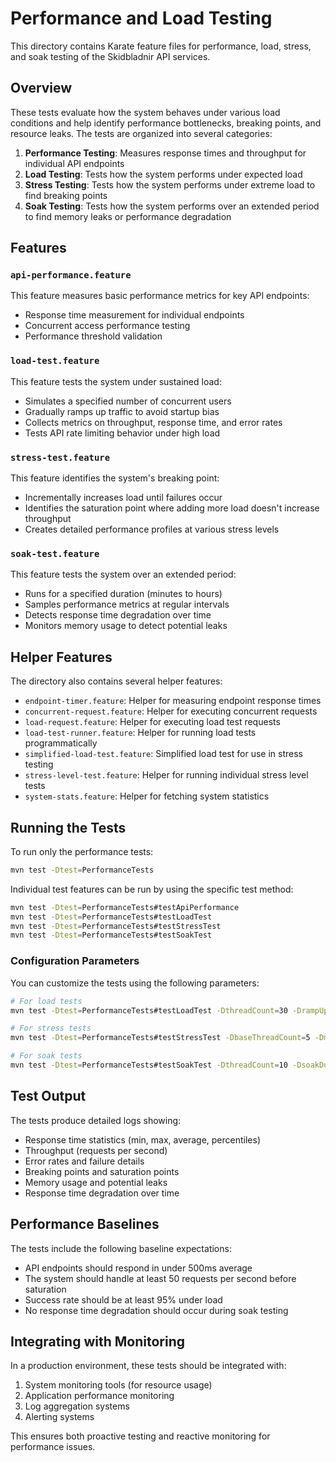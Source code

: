 # Performance and Load Testing

This directory contains Karate feature files for performance, load, stress, and soak testing of the Skidbladnir API services.

## Overview

These tests evaluate how the system behaves under various load conditions and help identify performance bottlenecks, breaking points, and resource leaks. The tests are organized into several categories:

1. **Performance Testing**: Measures response times and throughput for individual API endpoints
2. **Load Testing**: Tests how the system performs under expected load
3. **Stress Testing**: Tests how the system performs under extreme load to find breaking points
4. **Soak Testing**: Tests how the system performs over an extended period to find memory leaks or performance degradation

## Features

### `api-performance.feature`

This feature measures basic performance metrics for key API endpoints:
- Response time measurement for individual endpoints
- Concurrent access performance testing
- Performance threshold validation

### `load-test.feature`

This feature tests the system under sustained load:
- Simulates a specified number of concurrent users
- Gradually ramps up traffic to avoid startup bias
- Collects metrics on throughput, response time, and error rates
- Tests API rate limiting behavior under high load

### `stress-test.feature`

This feature identifies the system's breaking point:
- Incrementally increases load until failures occur
- Identifies the saturation point where adding more load doesn't increase throughput
- Creates detailed performance profiles at various stress levels

### `soak-test.feature`

This feature tests the system over an extended period:
- Runs for a specified duration (minutes to hours)
- Samples performance metrics at regular intervals
- Detects response time degradation over time
- Monitors memory usage to detect potential leaks

## Helper Features

The directory also contains several helper features:
- `endpoint-timer.feature`: Helper for measuring endpoint response times
- `concurrent-request.feature`: Helper for executing concurrent requests
- `load-request.feature`: Helper for executing load test requests
- `load-test-runner.feature`: Helper for running load tests programmatically
- `simplified-load-test.feature`: Simplified load test for use in stress testing
- `stress-level-test.feature`: Helper for running individual stress level tests
- `system-stats.feature`: Helper for fetching system statistics

## Running the Tests

To run only the performance tests:

```bash
mvn test -Dtest=PerformanceTests
```

Individual test features can be run by using the specific test method:

```bash
mvn test -Dtest=PerformanceTests#testApiPerformance
mvn test -Dtest=PerformanceTests#testLoadTest
mvn test -Dtest=PerformanceTests#testStressTest
mvn test -Dtest=PerformanceTests#testSoakTest
```

### Configuration Parameters

You can customize the tests using the following parameters:

```bash
# For load tests
mvn test -Dtest=PerformanceTests#testLoadTest -DthreadCount=30 -DrampUpPeriod=20 -DtestDuration=120

# For stress tests
mvn test -Dtest=PerformanceTests#testStressTest -DbaseThreadCount=5 -DmaxThreads=50 -DincrementThreads=5 -DdurationPerIncrement=20

# For soak tests
mvn test -Dtest=PerformanceTests#testSoakTest -DthreadCount=10 -DsoakDuration=600 -DstatusCheckInterval=30
```

## Test Output

The tests produce detailed logs showing:
- Response time statistics (min, max, average, percentiles)
- Throughput (requests per second)
- Error rates and failure details
- Breaking points and saturation points
- Memory usage and potential leaks
- Response time degradation over time

## Performance Baselines

The tests include the following baseline expectations:
- API endpoints should respond in under 500ms average
- The system should handle at least 50 requests per second before saturation
- Success rate should be at least 95% under load
- No response time degradation should occur during soak testing

## Integrating with Monitoring

In a production environment, these tests should be integrated with:
1. System monitoring tools (for resource usage)
2. Application performance monitoring
3. Log aggregation systems
4. Alerting systems

This ensures both proactive testing and reactive monitoring for performance issues.